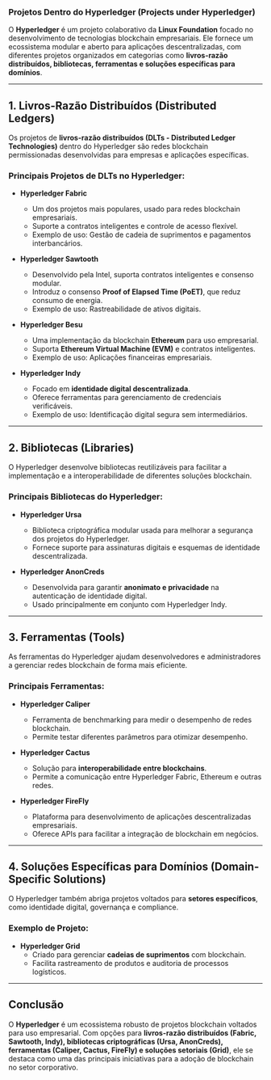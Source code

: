### **Projetos Dentro do Hyperledger (Projects under Hyperledger)**

O **Hyperledger** é um projeto colaborativo da **Linux Foundation** focado no desenvolvimento de tecnologias blockchain empresariais. Ele fornece um ecossistema modular e aberto para aplicações descentralizadas, com diferentes projetos organizados em categorias como **livros-razão distribuídos, bibliotecas, ferramentas e soluções específicas para domínios**.

---

## **1. Livros-Razão Distribuídos (Distributed Ledgers)**

Os projetos de **livros-razão distribuídos (DLTs - Distributed Ledger Technologies)** dentro do Hyperledger são redes blockchain permissionadas desenvolvidas para empresas e aplicações específicas.

### **Principais Projetos de DLTs no Hyperledger:**
- **Hyperledger Fabric**  
  - Um dos projetos mais populares, usado para redes blockchain empresariais.  
  - Suporte a contratos inteligentes e controle de acesso flexível.  
  - Exemplo de uso: Gestão de cadeia de suprimentos e pagamentos interbancários.

- **Hyperledger Sawtooth**  
  - Desenvolvido pela Intel, suporta contratos inteligentes e consenso modular.  
  - Introduz o consenso **Proof of Elapsed Time (PoET)**, que reduz consumo de energia.  
  - Exemplo de uso: Rastreabilidade de ativos digitais.

- **Hyperledger Besu**  
  - Uma implementação da blockchain **Ethereum** para uso empresarial.  
  - Suporta **Ethereum Virtual Machine (EVM)** e contratos inteligentes.  
  - Exemplo de uso: Aplicações financeiras empresariais.

- **Hyperledger Indy**  
  - Focado em **identidade digital descentralizada**.  
  - Oferece ferramentas para gerenciamento de credenciais verificáveis.  
  - Exemplo de uso: Identificação digital segura sem intermediários.

---

## **2. Bibliotecas (Libraries)**

O Hyperledger desenvolve bibliotecas reutilizáveis para facilitar a implementação e a interoperabilidade de diferentes soluções blockchain.

### **Principais Bibliotecas do Hyperledger:**
- **Hyperledger Ursa**  
  - Biblioteca criptográfica modular usada para melhorar a segurança dos projetos do Hyperledger.  
  - Fornece suporte para assinaturas digitais e esquemas de identidade descentralizada.  

- **Hyperledger AnonCreds**  
  - Desenvolvida para garantir **anonimato e privacidade** na autenticação de identidade digital.  
  - Usado principalmente em conjunto com Hyperledger Indy.

---

## **3. Ferramentas (Tools)**

As ferramentas do Hyperledger ajudam desenvolvedores e administradores a gerenciar redes blockchain de forma mais eficiente.

### **Principais Ferramentas:**
- **Hyperledger Caliper**  
  - Ferramenta de benchmarking para medir o desempenho de redes blockchain.  
  - Permite testar diferentes parâmetros para otimizar desempenho.  

- **Hyperledger Cactus**  
  - Solução para **interoperabilidade entre blockchains**.  
  - Permite a comunicação entre Hyperledger Fabric, Ethereum e outras redes.  

- **Hyperledger FireFly**  
  - Plataforma para desenvolvimento de aplicações descentralizadas empresariais.  
  - Oferece APIs para facilitar a integração de blockchain em negócios.  

---

## **4. Soluções Específicas para Domínios (Domain-Specific Solutions)**

O Hyperledger também abriga projetos voltados para **setores específicos**, como identidade digital, governança e compliance.

### **Exemplo de Projeto:**
- **Hyperledger Grid**  
  - Criado para gerenciar **cadeias de suprimentos** com blockchain.  
  - Facilita rastreamento de produtos e auditoria de processos logísticos.  

---

## **Conclusão**
O **Hyperledger** é um ecossistema robusto de projetos blockchain voltados para uso empresarial. Com opções para **livros-razão distribuídos (Fabric, Sawtooth, Indy), bibliotecas criptográficas (Ursa, AnonCreds), ferramentas (Caliper, Cactus, FireFly) e soluções setoriais (Grid)**, ele se destaca como uma das principais iniciativas para a adoção de blockchain no setor corporativo.